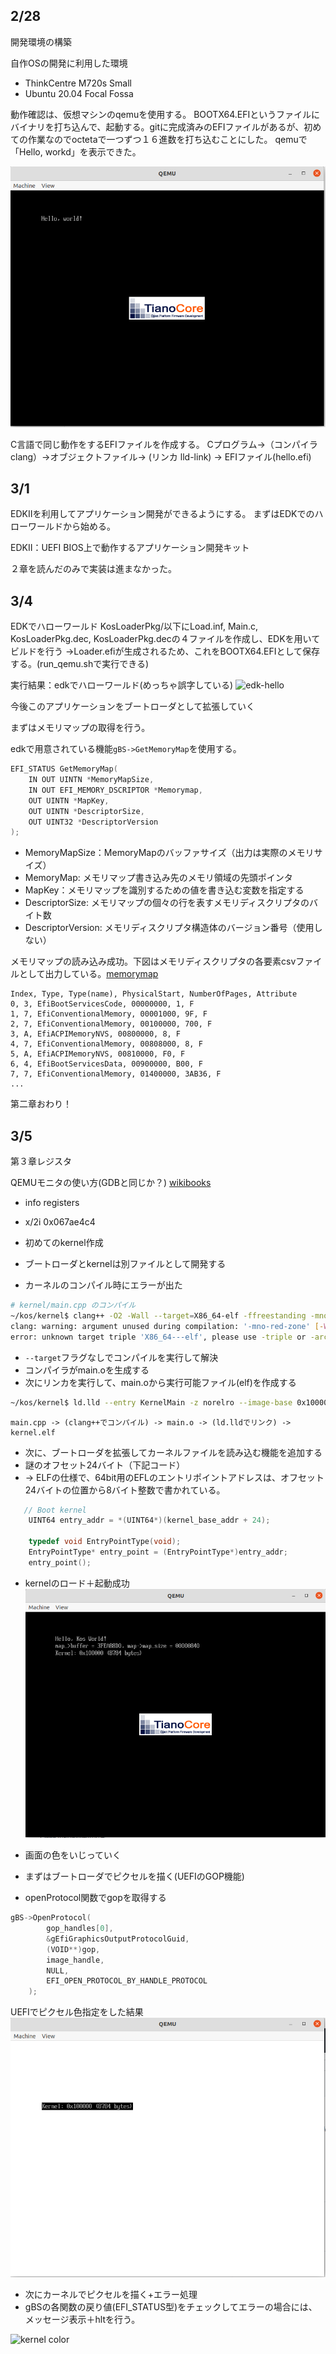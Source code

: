 
## 2/28
開発環境の構築

自作OSの開発に利用した環境
- ThinkCentre M720s Small
- Ubuntu 20.04 Focal Fossa

動作確認は、仮想マシンのqemuを使用する。
BOOTX64.EFIというファイルにバイナリを打ち込んで、起動する。gitに完成済みのEFIファイルがあるが、初めての作業なのでoctetaで一つずつ１６進数を打ち込むことにした。
qemuで「Hello, workd」を表示できた。

![hello-woeld](../img/kos-d1-hello-world.png)

C言語で同じ動作をするEFIファイルを作成する。
Cプログラム→（コンパイラ clang）→オブジェクトファイル→ (リンカ lld-link) → EFIファイル(hello.efi)

## 3/1
EDKⅡを利用してアプリケーション開発ができるようにする。
まずはEDKでのハローワールドから始める。

EDKⅡ：UEFI BIOS上で動作するアプリケーション開発キット

２章を読んだのみで実装は進まなかった。

## 3/4

EDKでハローワールド
KosLoaderPkg/以下にLoad.inf, Main.c, KosLoaderPkg.dec, KosLoaderPkg.decの４ファイルを作成し、EDKを用いてビルドを行う
→Loader.efiが生成されるため、これをBOOTX64.EFIとして保存する。(run_qemu.shで実行できる)

実行結果：edkでハローワールド(めっちゃ誤字している)
![edk-hello](../img/kos-d2-ed-hello.png)

今後このアプリケーションをブートローダとして拡張していく

まずはメモリマップの取得を行う。

edkで用意されている機能`gBS->GetMemoryMap`を使用する。
```c
EFI_STATUS GetMemoryMap(
    IN OUT UINTN *MemoryMapSize,
    IN OUT EFI_MEMORY_DSCRIPTOR *Memorymap,
    OUT UINTN *MapKey,
    OUT UINTN *DescriptorSize,
    OUT UINT32 *DescriptorVersion
);
```
- MemoryMapSize：MemoryMapのバッファサイズ（出力は実際のメモリサイズ）
- MemoryMap: メモリマップ書き込み先のメモリ領域の先頭ポインタ
- MapKey：メモリマップを識別するための値を書き込む変数を指定する
- DescriptorSize: メモリマップの個々の行を表すメモリディスクリプタのバイト数
- DescriptorVersion: メモリディスクリプタ構造体のバージョン番号（使用しない）


メモリマップの読み込み成功。下図はメモリディスクリプタの各要素csvファイルとして出力している。[memorymap](./memorymap)
```
Index, Type, Type(name), PhysicalStart, NumberOfPages, Attribute
0, 3, EfiBootServicesCode, 00000000, 1, F
1, 7, EfiConventionalMemory, 00001000, 9F, F
2, 7, EfiConventionalMemory, 00100000, 700, F
3, A, EfiACPIMemoryNVS, 00800000, 8, F
4, 7, EfiConventionalMemory, 00808000, 8, F
5, A, EfiACPIMemoryNVS, 00810000, F0, F
6, 4, EfiBootServicesData, 00900000, B00, F
7, 7, EfiConventionalMemory, 01400000, 3AB36, F
...
```

第二章おわり！

## 3/5
第３章レジスタ

QEMUモニタの使い方(GDBと同じか？) [wikibooks](https://en.wikibooks.org/wiki/QEMU/Monitor)
- info registers
- x/2i 0x067ae4c4


- 初めてのkernel作成
- ブートローダとkernelは別ファイルとして開発する
- カーネルのコンパイル時にエラーが出た
```bash
# kernel/main.cpp のコンパイル
~/kos/kernel$ clang++ -O2 -Wall --target=X86_64-elf -ffreestanding -mno-red-zone -fno-exceptions -fno-rtti -std=c++17 -c main.cpp
clang: warning: argument unused during compilation: '-mno-red-zone' [-Wunused-command-line-argument]
error: unknown target triple 'X86_64---elf', please use -triple or -arch
```

- `--target`フラグなしでコンパイルを実行して解決
- コンパイラがmain.oを生成する
- 次にリンカを実行して、main.oから実行可能ファイル(elf)を作成する
```bash
~/kos/kernel$ ld.lld --entry KernelMain -z norelro --image-base 0x100000 --static -o kernel.elf main.o
```

```
main.cpp -> (clang++でコンパイル) -> main.o -> (ld.lldでリンク) -> kernel.elf
```

- 次に、ブートローダを拡張してカーネルファイルを読み込む機能を追加する
- 謎のオフセット24バイト（下記コード）
- → ELFの仕様で、64bit用のEFLのエントリポイントアドレスは、オフセット24バイトの位置から8バイト整数で書かれている。
```c
   // Boot kernel
    UINT64 entry_addr = *(UINT64*)(kernel_base_addr + 24);

    typedef void EntryPointType(void);
    EntryPointType* entry_point = (EntryPointType*)entry_addr;
    entry_point();
```

- kernelのロード＋起動成功
![kernel-load](../img/kos-day03-kernel.png)


- 画面の色をいじっていく
- まずはブートローダでピクセルを描く(UEFIのGOP機能)
- openProtocol関数でgopを取得する
```c
gBS->OpenProtocol(
        gop_handles[0],
        &gEfiGraphicsOutputProtocolGuid,
        (VOID**)gop,
        image_handle,
        NULL,
        EFI_OPEN_PROTOCOL_BY_HANDLE_PROTOCOL
    );
```

UEFIでピクセル色指定をした結果
![uefi color](../img//kos-day03-uefi-color.png)

- 次にカーネルでピクセルを描く+エラー処理
- gBSの各関数の戻り値(EFI_STATUS型)をチェックしてエラーの場合には、メッセージ表示＋hltを行う。

![kernel color](../img/kos-day03-uefi-color.pngj)